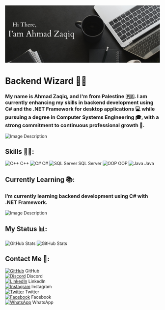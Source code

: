 ![Image Description](https://github.com/AhmadZaqiq/AhmadZaqiq/blob/main/Greeting.png?raw=true)

# Backend Wizard 🧙‍♂️

### My name is Ahmad Zaqiq, and I'm from Palestine 🇵🇸. I am currently enhancing my skills in backend development using C# and the .NET Framework for desktop applications 💻 while pursuing a degree in Computer Systems Engineering 🎓, with a strong commitment to continuous professional growth 🌱.

![Image Description](https://user-images.githubusercontent.com/74038190/212750155-3ceddfbd-19d3-40a3-87af-8d329c8323c4.gif)

## Skills 🏋️‍♂️:
  ![C++](https://img.icons8.com/color/48/000000/c-plus-plus-logo.png) C++
  ![C#](https://img.icons8.com/color/48/000000/c-sharp-logo.png) C#
  ![SQL Server](https://img.icons8.com/color/48/000000/microsoft-sql-server.png) SQL Server
  ![OOP](https://img.icons8.com/color/48/000000/flow-chart.png) OOP
  ![Java](https://img.icons8.com/color/48/000000/java-coffee-cup-logo.png) Java

## Currently Learning 📚:
### I’m currently learning backend development using C# with .NET Framework.

![Image Description](https://user-images.githubusercontent.com/74038190/212284158-e840e285-664b-44d7-b79b-e264b5e54825.gif)

## My Status 📊:
![GitHub Stats](https://github-readme-stats.vercel.app/api/top-langs?username=AhmadZaqiq&show_icons=true&locale=en&layout=compact&theme=onedark)     ![GitHub Stats](https://github-readme-stats.vercel.app/api?username=AhmadZaqiq&show_icons=true&theme=onedark)

## Contact Me 📱:
[![GitHub](https://img.icons8.com/color/48/000000/github.png)](https://github.com/AhmadZaqiq) GitHub  
[![Discord](https://img.icons8.com/color/48/000000/discord-logo.png)](https://discord.com/users/ahmadjr) Discord  
[![LinkedIn](https://img.icons8.com/color/48/000000/linkedin.png)](https://www.linkedin.com/in/ahmad-zaqiq-23b2a5225/) LinkedIn  
[![Instagram](https://img.icons8.com/color/48/000000/instagram-new.png)](https://www.instagram.com/4.ahmad_awad.4/) Instagram  
[![Twitter](https://img.icons8.com/ios/48/000000/x.png)](https://twitter.com/XAhmadJRX) Twitter  
[![Facebook](https://img.icons8.com/color/48/000000/facebook.png)](https://www.facebook.com/ahmad0599132052) Facebook  
[![WhatsApp](https://img.icons8.com/color/48/000000/whatsapp.png)](https://wa.me/972594484756) WhatsApp



